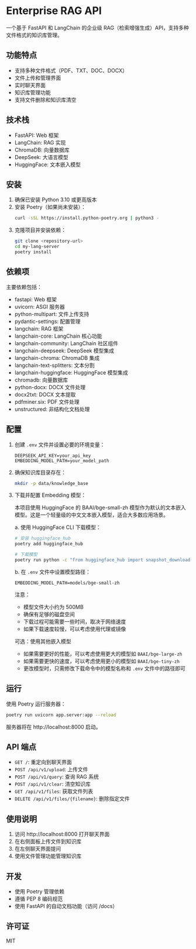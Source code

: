 # Enterprise RAG API

一个基于 FastAPI 和 LangChain 的企业级 RAG（检索增强生成）API，支持多种文件格式的知识库管理。

## 功能特点

- 支持多种文件格式（PDF、TXT、DOC、DOCX）
- 文件上传和管理界面
- 实时聊天界面
- 知识库管理功能
- 支持文件删除和知识库清空

## 技术栈

- FastAPI: Web 框架
- LangChain: RAG 实现
- ChromaDB: 向量数据库
- DeepSeek: 大语言模型
- HuggingFace: 文本嵌入模型

## 安装

1. 确保已安装 Python 3.10 或更高版本
2. 安装 Poetry（如果尚未安装）：
   ```bash
   curl -sSL https://install.python-poetry.org | python3 -
   ```
3. 克隆项目并安装依赖：
   ```bash
   git clone <repository-url>
   cd my-lang-server
   poetry install
   ```

## 依赖项

主要依赖包括：

- fastapi: Web 框架
- uvicorn: ASGI 服务器
- python-multipart: 文件上传支持
- pydantic-settings: 配置管理
- langchain: RAG 框架
- langchain-core: LangChain 核心功能
- langchain-community: LangChain 社区组件
- langchain-deepseek: DeepSeek 模型集成
- langchain-chroma: ChromaDB 集成
- langchain-text-splitters: 文本分割
- langchain-huggingface: HuggingFace 模型集成
- chromadb: 向量数据库
- python-docx: DOCX 文件处理
- docx2txt: DOCX 文本提取
- pdfminer.six: PDF 文件处理
- unstructured: 非结构化文档处理

## 配置

1. 创建 `.env` 文件并设置必要的环境变量：
   ```
   DEEPSEEK_API_KEY=your_api_key
   EMBEDDING_MODEL_PATH=your_model_path
   ```

2. 确保知识库目录存在：
   ```bash
   mkdir -p data/knowledge_base
   ```

3. 下载并配置 Embedding 模型：

   本项目使用 HuggingFace 的 BAAI/bge-small-zh 模型作为默认的文本嵌入模型。这是一个轻量级的中文文本嵌入模型，适合大多数应用场景。

   a. 使用 HuggingFace CLI 下载模型：
   ```bash
   # 安装 huggingface_hub
   poetry add huggingface_hub

   # 下载模型
   poetry run python -c "from huggingface_hub import snapshot_download; snapshot_download('BAAI/bge-small-zh', local_dir='models/bge-small-zh')"
   ```

   b. 在 `.env` 文件中设置模型路径：
   ```
   EMBEDDING_MODEL_PATH=models/bge-small-zh
   ```

   注意：
   - 模型文件大小约为 500MB
   - 确保有足够的磁盘空间
   - 下载过程可能需要一些时间，取决于网络速度
   - 如果下载速度较慢，可以考虑使用代理或镜像

   可选：使用其他嵌入模型
   - 如果需要更好的性能，可以考虑使用更大的模型如 `BAAI/bge-large-zh`
   - 如果需要更快的速度，可以考虑使用更小的模型如 `BAAI/bge-tiny-zh`
   - 更改模型时，只需修改下载命令中的模型名称和 `.env` 文件中的路径即可

## 运行

使用 Poetry 运行服务器：

```bash
poetry run uvicorn app.server:app --reload
```

服务器将在 http://localhost:8000 启动。

## API 端点

- `GET /`: 重定向到聊天界面
- `POST /api/v1/upload`: 上传文件
- `POST /api/v1/query`: 查询 RAG 系统
- `POST /api/v1/clear`: 清空知识库
- `GET /api/v1/files`: 获取文件列表
- `DELETE /api/v1/files/{filename}`: 删除指定文件

## 使用说明

1. 访问 http://localhost:8000 打开聊天界面
2. 在右侧面板上传文件到知识库
3. 在左侧聊天界面提问
4. 使用文件管理功能管理知识库

## 开发

- 使用 Poetry 管理依赖
- 遵循 PEP 8 编码规范
- 使用 FastAPI 的自动文档功能（访问 /docs）

## 许可证

MIT
